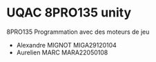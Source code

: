 # UQAC 8PRO135 unity


8PRO135 Programmation avec des moteurs de jeu

* Alexandre MIGNOT MIGA29120104
* Aurelien MARC MARA22050108

